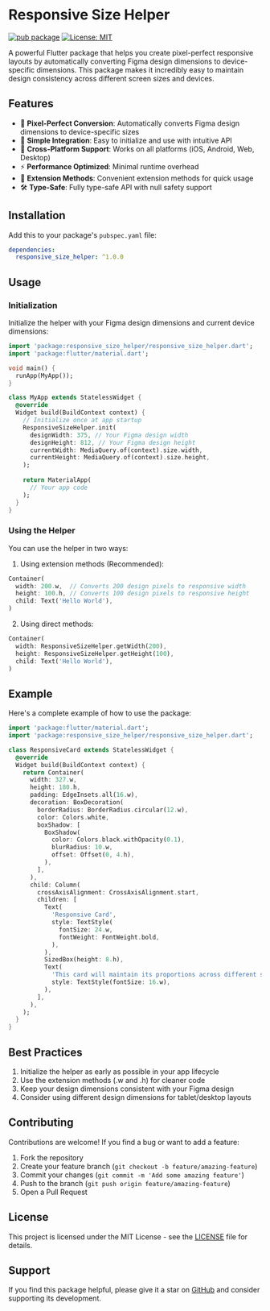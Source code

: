 # Responsive Size Helper

[![pub package](https://img.shields.io/pub/v/responsive_size_helper.svg)](https://pub.dev/packages/responsive_size_helper)
[![License: MIT](https://img.shields.io/badge/License-MIT-yellow.svg)](https://opensource.org/licenses/MIT)

A powerful Flutter package that helps you create pixel-perfect responsive layouts by automatically converting Figma design dimensions to device-specific dimensions. This package makes it incredibly easy to maintain design consistency across different screen sizes and devices.

## Features

- 🎯 **Pixel-Perfect Conversion**: Automatically converts Figma design dimensions to device-specific sizes
- 🚀 **Simple Integration**: Easy to initialize and use with intuitive API
- 📱 **Cross-Platform Support**: Works on all platforms (iOS, Android, Web, Desktop)
- ⚡ **Performance Optimized**: Minimal runtime overhead
- 🧩 **Extension Methods**: Convenient extension methods for quick usage
- 🛠️ **Type-Safe**: Fully type-safe API with null safety support

## Installation

Add this to your package's `pubspec.yaml` file:

```yaml
dependencies:
  responsive_size_helper: ^1.0.0
```

## Usage

### Initialization

Initialize the helper with your Figma design dimensions and current device dimensions:

```dart
import 'package:responsive_size_helper/responsive_size_helper.dart';
import 'package:flutter/material.dart';

void main() {
  runApp(MyApp());
}

class MyApp extends StatelessWidget {
  @override
  Widget build(BuildContext context) {
    // Initialize once at app startup
    ResponsiveSizeHelper.init(
      designWidth: 375, // Your Figma design width
      designHeight: 812, // Your Figma design height
      currentWidth: MediaQuery.of(context).size.width,
      currentHeight: MediaQuery.of(context).size.height,
    );
    
    return MaterialApp(
      // Your app code
    );
  }
}
```

### Using the Helper

You can use the helper in two ways:

1. Using extension methods (Recommended):
```dart
Container(
  width: 200.w,  // Converts 200 design pixels to responsive width
  height: 100.h, // Converts 100 design pixels to responsive height
  child: Text('Hello World'),
)
```

2. Using direct methods:
```dart
Container(
  width: ResponsiveSizeHelper.getWidth(200),
  height: ResponsiveSizeHelper.getHeight(100),
  child: Text('Hello World'),
)
```

## Example

Here's a complete example of how to use the package:

```dart
import 'package:flutter/material.dart';
import 'package:responsive_size_helper/responsive_size_helper.dart';

class ResponsiveCard extends StatelessWidget {
  @override
  Widget build(BuildContext context) {
    return Container(
      width: 327.w,
      height: 180.h,
      padding: EdgeInsets.all(16.w),
      decoration: BoxDecoration(
        borderRadius: BorderRadius.circular(12.w),
        color: Colors.white,
        boxShadow: [
          BoxShadow(
            color: Colors.black.withOpacity(0.1),
            blurRadius: 10.w,
            offset: Offset(0, 4.h),
          ),
        ],
      ),
      child: Column(
        crossAxisAlignment: CrossAxisAlignment.start,
        children: [
          Text(
            'Responsive Card',
            style: TextStyle(
              fontSize: 24.w,
              fontWeight: FontWeight.bold,
            ),
          ),
          SizedBox(height: 8.h),
          Text(
            'This card will maintain its proportions across different screen sizes.',
            style: TextStyle(fontSize: 16.w),
          ),
        ],
      ),
    );
  }
}
```

## Best Practices

1. Initialize the helper as early as possible in your app lifecycle
2. Use the extension methods (.w and .h) for cleaner code
3. Keep your design dimensions consistent with your Figma design
4. Consider using different design dimensions for tablet/desktop layouts

## Contributing

Contributions are welcome! If you find a bug or want to add a feature:

1. Fork the repository
2. Create your feature branch (`git checkout -b feature/amazing-feature`)
3. Commit your changes (`git commit -m 'Add some amazing feature'`)
4. Push to the branch (`git push origin feature/amazing-feature`)
5. Open a Pull Request

## License

This project is licensed under the MIT License - see the [LICENSE](LICENSE) file for details.

## Support

If you find this package helpful, please give it a star on [GitHub](https://github.com/mrkaynak/responsive_size_helper) and consider supporting its development.
